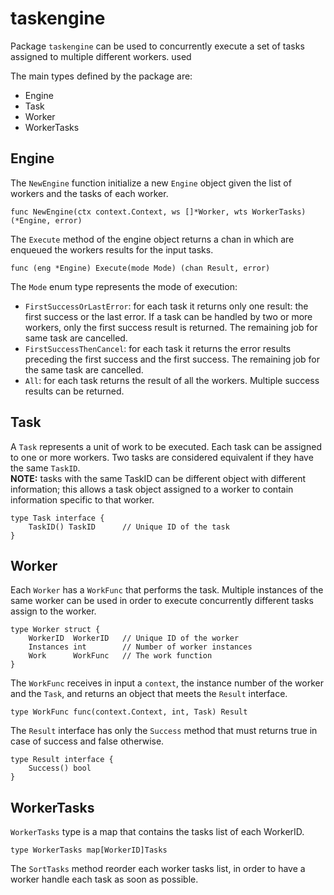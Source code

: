# taskengine

Package `taskengine` can be used to concurrently execute a set of tasks assigned to multiple different workers.
used

The main types defined by the package are:
- Engine
- Task
- Worker
- WorkerTasks

## Engine

The `NewEngine` function initialize a new `Engine` object given the list of workers and the tasks of each worker.

    func NewEngine(ctx context.Context, ws []*Worker, wts WorkerTasks) (*Engine, error)


The `Execute` method of the engine object returns a chan in which are enqueued the workers results for the input tasks. 

    func (eng *Engine) Execute(mode Mode) (chan Result, error)

The `Mode` enum type represents the mode of execution:

- `FirstSuccessOrLastError`: for each task it returns only one result: the first success or the last error. If a task can be handled by two or more workers, only the first success result is returned. The remaining job for same task are cancelled.
- `FirstSuccessThenCancel`: for each task it returns the error results preceding the first success and the first success. The remaining job for the same task are cancelled.
- `All`: for each task returns the result of all the workers. Multiple success results can be returned.
	

## Task

A `Task` represents a unit of work to be executed. Each task can be assigned to one or more workers. Two tasks are considered equivalent if they have the same `TaskID`.  
**NOTE:** tasks with the same TaskID can be different object with different information; this allows a task object assigned to a worker to contain information specific to that worker. 

    type Task interface {
        TaskID() TaskID      // Unique ID of the task
    }

## Worker

Each `Worker` has a `WorkFunc` that performs the task. Multiple instances of the same worker can be used in order to execute concurrently different tasks assign to the  worker.  

    type Worker struct {
        WorkerID  WorkerID   // Unique ID of the worker
        Instances int        // Number of worker instances
        Work      WorkFunc   // The work function
    }

The `WorkFunc` receives in input a `context`, the instance number of the worker and the `Task`, and returns an object that meets the `Result` interface.

    type WorkFunc func(context.Context, int, Task) Result


The `Result` interface has only the `Success` method that must returns true in case of success and false otherwise.

    type Result interface {
        Success() bool
    }


## WorkerTasks

`WorkerTasks` type is a map that contains the tasks list of each WorkerID.

    type WorkerTasks map[WorkerID]Tasks

The `SortTasks` method reorder each worker tasks list, in order to have a worker handle each task as soon as possible.
